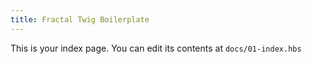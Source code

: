 ```yaml
---
title: Fractal Twig Boilerplate
---
```


This is your index page. You can edit its contents at `docs/01-index.hbs`
